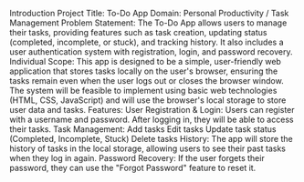 Introduction
Project Title: To-Do App
Domain: Personal Productivity / Task Management
Problem Statement: The To-Do App allows users to manage their tasks, providing features such as task creation, updating status (completed, incomplete, or stuck), and tracking history. It also includes a user authentication system with registration, login, and password recovery.
Individual Scope: This app is designed to be a simple, user-friendly web application that stores tasks locally on the user's browser, ensuring the tasks remain even when the user logs out or closes the browser window. The system will be feasible to implement using basic web technologies (HTML, CSS, JavaScript) and will use the browser's local storage to store user data and tasks.
Features:
User Registration & Login: Users can register with a username and password. After logging in, they will be able to access their tasks.
Task Management:
Add tasks
Edit tasks
Update task status (Completed, Incomplete, Stuck)
Delete tasks
History: The app will store the history of tasks in the local storage, allowing users to see their past tasks when they log in again.
Password Recovery: If the user forgets their password, they can use the "Forgot Password" feature to reset it.
